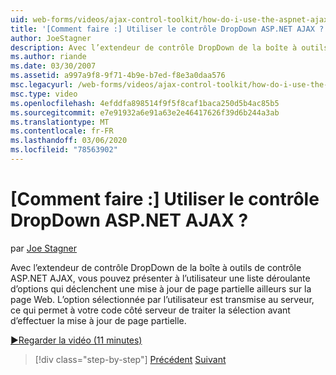 ```yaml
---
uid: web-forms/videos/ajax-control-toolkit/how-do-i-use-the-aspnet-ajax-dropdown-control
title: '[Comment faire :] Utiliser le contrôle DropDown ASP.NET AJAX ? | Microsoft Docs'
author: JoeStagner
description: Avec l’extendeur de contrôle DropDown de la boîte à outils de contrôle ASP.NET AJAX, vous pouvez présenter à l’utilisateur une liste déroulante d’options qui déclenchent un partiel-PA...
ms.author: riande
ms.date: 03/30/2007
ms.assetid: a997a9f8-9f71-4b9e-b7ed-f8e3a0daa576
msc.legacyurl: /web-forms/videos/ajax-control-toolkit/how-do-i-use-the-aspnet-ajax-dropdown-control
msc.type: video
ms.openlocfilehash: 4efddfa898514f9f5f8caf1baca250d5b4ac85b5
ms.sourcegitcommit: e7e91932a6e91a63e2e46417626f39d6b244a3ab
ms.translationtype: MT
ms.contentlocale: fr-FR
ms.lasthandoff: 03/06/2020
ms.locfileid: "78563902"
---
```

# <a name="how-do-i-use-the-aspnet-ajax-dropdown-control"></a>[Comment faire :] Utiliser le contrôle DropDown ASP.NET AJAX ?

par [Joe Stagner](https://github.com/JoeStagner)

Avec l’extendeur de contrôle DropDown de la boîte à outils de contrôle ASP.NET AJAX, vous pouvez présenter à l’utilisateur une liste déroulante d’options qui déclenchent une mise à jour de page partielle ailleurs sur la page Web. L’option sélectionnée par l’utilisateur est transmise au serveur, ce qui permet à votre code côté serveur de traiter la sélection avant d’effectuer la mise à jour de page partielle.

[&#9654;Regarder la vidéo (11 minutes)](https://channel9.msdn.com/Blogs/ASP-NET-Site-Videos/how-do-i-use-the-aspnet-ajax-dropdown-control)

> [!div class="step-by-step"]
> [Précédent](how-do-i-configure-the-aspnet-ajax-calendar-control.md)
> [Suivant](how-do-i-use-the-aspnet-ajax-maskededit-controls.md)
